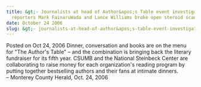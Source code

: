 ```yaml
---
title: &gt;- Journalists at head of Author&apos;s Table event investigative
  reporters Mark FainaruWada and Lance Williams broke open steroid scandal story
date: October 24 2006
slug: &gt;- journalists-at-head-of-author&apos;s-table-event-investigative-reporters-mark-fainaruwada-and-lance-williams-broke-open-steroid-scandal-story
---
```


 



<span class="date">Posted on Oct 24, 2006    </span>
Dinner, conversation and books are on the menu for &quot;The Author&apos;s
Table&quot; &#x2013; and the combination is bringing back the literary
fundraiser for its fifth year. CSUMB and the National Steinbeck
Center are collaborating to raise money for each organization&apos;s
reading program by putting together bestselling authors and their
fans at intimate dinners.<br>
&#x2013; Monterey County Herald, Oct. 24, 2006<br/></br>




 
